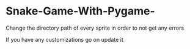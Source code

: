 # Snake-Game-With-Pygame-

Change the directory path of every sprite in order to not get any errors

If you have any customizations go on update it
